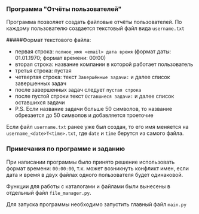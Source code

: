 ### Программа "Отчёты пользователей"

Программа позволяет создать файловые отчёты пользователей. 
По каждому пользователю создается текстовый файл вида `username.txt`

#####Формат текстового файла:
 - первая строка: `полное_имя <email> дата время` (формат даты: 01.01.1970; формат времени: 00:00)
 - вторая строка: название компании в которой работает пользователь
 - третья строка: пустая
 - четвертая строка: текст `Завершённые задачи:` и далее список завершенных задач
 - после завершенных задач следует `пустая строка`
 - после пустой строки текст `Оставшиеся задачи:` и далее список оставшихся задачи
 - P.S. Если название задачи больше 50 символов, то название обрезается до 50 символов и добавляется троеточие

Если файл `username.txt` ранее уже был создан, то его имя меняется на `username_<date>T<time>.txt`, где
`date` и `time` берутся из самого файла.




### Примечания по программе и заданию
При написании программы было принято решение использовать формат времени: `00:00:00`, т.к. может возникнуть конфликт
имен, если дата и время в двух файлах одного пользователя будет одинаковой.

Функции для работы с каталогами и файлами были вынесены в отдельный файл `file_manager.py`.

Для запуска программы необходимо запустить главный файл `main.py`